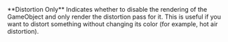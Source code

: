 <tr>
<td>**Distortion Only**</td>
<td>Indicates whether to disable the rendering of the GameObject and only render the distortion pass for it. This is useful if you want to distort something without changing its color (for example, hot air distortion).</td>
</tr>
